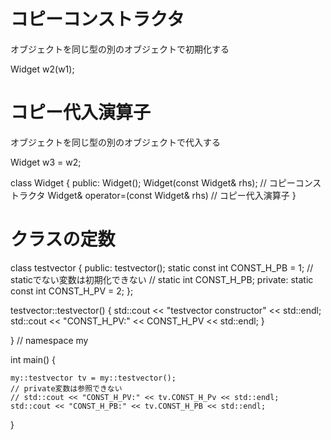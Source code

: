 # コピーコンストラクタ
オブジェクトを同じ型の別のオブジェクトで初期化する

Widget w2(w1);


# コピー代入演算子
オブジェクトを同じ型の別のオブジェクトで代入する

Widget w3 = w2;

class Widget {
	  public:
		Widget();
		Widget(const Widget& rhs);  // コピーコンストラクタ
		Widget& operator=(const Widget& rhs)  // コピー代入演算子
}

# クラスの定数
class testvector {
 public:
    testvector();
    static const int CONST_H_PB = 1;
    // staticでない変数は初期化できない
    // static int CONST_H_PB;
 private:
    static const int CONST_H_PV = 2;
};

testvector::testvector() {
    std::cout << "testvector constructor" << std::endl;
    std::cout << "CONST_H_PV:" << CONST_H_PV << std::endl;
}

}  // namespace my

int main() {

    my::testvector tv = my::testvector();
    // private変数は参照できない
    // std::cout << "CONST_H_PV:" << tv.CONST_H_Pv << std::endl;
    std::cout << "CONST_H_PB:" << tv.CONST_H_PB << std::endl;

}
